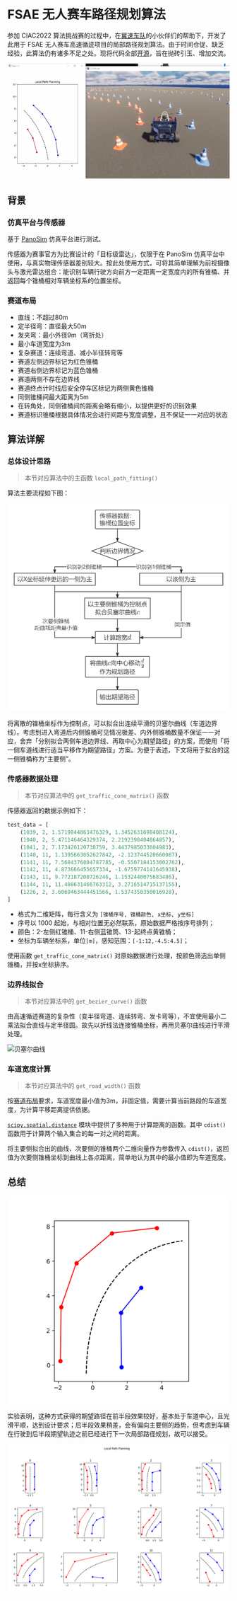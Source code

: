 # FSAE 无人赛车路径规划算法

参加 CIAC2022 算法挑战赛的过程中，在[冀速车队](https://gitee.com/jscd_1)的小伙伴们的帮助下，开发了此用于 FSAE 无人赛车高速循迹项目的局部路径规划算法。由于时间仓促、缺乏经验，此算法仍有诸多不足之处。现将代码全部[开源](https://github.com/muziing/PythonAutomatedDriving/tree/main/LocalPathPlanning/FSAE_PathPlanning)，旨在抛砖引玉、增加交流。

![实时仿真效果](images/real_time_planning.jpg)

## 背景

### 仿真平台与传感器

基于 [PanoSim](http://www.panosim.com/) 仿真平台进行测试。

传感器为赛事官方为比赛设计的「目标级雷达」，仅限于在 PanoSim 仿真平台中使用，与真实物理传感器差别较大。按此处使用方式，可将其简单理解为前视摄像头与激光雷达组合：能识别车辆行驶方向前方一定距离一定宽度内的所有锥桶、并返回每个锥桶相对车辆坐标系的位置坐标。

### 赛道布局

- 直线：不超过80m
- 定半径弯：直径最大50m
- 发夹弯：最小外径9m（弯折处）
- 最小车道宽度为3m
- 复杂赛道：连续弯道、减小半径转弯等
- 赛道左侧边界标记为红色锥桶
- 赛道右侧边界标记为蓝色锥桶
- 赛道两侧不存在边界线
- 赛道终点计时线后安全停车区标记为两侧黄色锥桶
- 同侧锥桶间最大距离为5m
- 在转角处，同侧锥桶间的距离会略有缩小，以提供更好的识别效果
- 赛道标识锥桶根据具体情况会进行间距与宽度调整，且不保证一一对应的状态

## 算法详解

### 总体设计思路

> 本节对应算法中的主函数 `local_path_fitting()`

算法主要流程如下图：

![流程图](images/Flowchart.png)

将离散的锥桶坐标作为控制点，可以拟合出连续平滑的贝塞尔曲线（车道边界线）。考虑到进入弯道后内侧锥桶可见情况极差、内外侧锥桶数量不保证一一对应，舍弃「分别拟合两侧车道边界线、再取中心为期望路径」的方案，而使用「将一侧车道线进行适当平移作为期望路径」方案。为便于表述，下文将用于拟合的这一侧锥桶称为“主要侧”。

### 传感器数据处理

> 本节对应算法中的 `get_traffic_cone_matrix()` 函数

传感器返回的数据示例如下：

```python
test_data = [
    (1039, 2, 1.5719844863476329, 1.3452631698408124),
    (1040, 2, 5.471146464329374, 2.2192398404864857),
    (1041, 2, 7.173426120730759, 3.4437985033604983),
    (1140, 11, 1.1395663052627842, -2.123744520660087),
    (1141, 11, 7.5684376804787785, -0.5507184153002762),
    (1142, 11, 4.873666455657334, -1.6759774141645938),
    (1143, 11, 9.772187208726246, 1.1532440075683486),
    (1144, 11, 11.408631466763312, 3.2716514715137155),
    (1226, 2, 3.6069463444451566, 1.5374350350016928),
]
```

- 格式为二维矩阵，每行含义为 `[锥桶序号, 锥桶颜色, x坐标, y坐标]`
- 序号以 1000 起始，与相对位置无必然联系，原始数据严格按序号排列；
- 颜色：2-左侧红锥桶、11-右侧蓝锥筒、13-起终点黄锥桶；
- 坐标为车辆坐标系，单位`[m]`，感知范围：`[-1:12,-4.5:4.5]`；

使用函数 `get_traffic_cone_matrix()` 对原始数据进行处理，按颜色筛选出单侧锥桶，并按x坐标排序。

### 边界线拟合

> 本节对应算法中的 `get_bezier_curve()` 函数

由高速循迹赛道的复杂性（变半径弯道、连续转弯、发卡弯等），不宜使用最小二乘法拟合直线与定半径圆。故先以折线法连接锥桶坐标，再用贝塞尔曲线进行平滑处理。

![贝塞尔曲线](images/Bézier_Curve.png)

### 车道宽度计算

> 本节对应算法中的 `get_road_width()` 函数

按[赛道布局](#赛道布局)要求，车道宽度最小值为3m，非固定值，需要计算当前路段的车道宽度，为计算平移距离提供依据。

[`scipy.spatial.distance`](https://docs.scipy.org/doc/scipy/reference/spatial.distance.html) 模块中提供了多种用于计算距离的函数。其中 `cdist()` 函数用于计算两个输入集合的每一对之间的距离。

将主要侧拟合出的曲线、次要侧的锥桶两个二维向量作为参数传入 `cdist()`，返回值为次要侧锥桶坐标到曲线上各点距离，简单地认为其中的最小值即为车道宽度。

## 总结

![路径规划效果](images/path.png)

实验表明，这种方式获得的期望路径在前半段效果较好，基本处于车道中心，且光滑平顺，达到设计要求；后半段效果稍差，会有偏向主要侧的趋势，但考虑到车辆在行驶到后半段期望轨迹之前已经进行下一次局部路径规划，故可以接受。

![规划路径质量展示](images/paths_preview.png)
